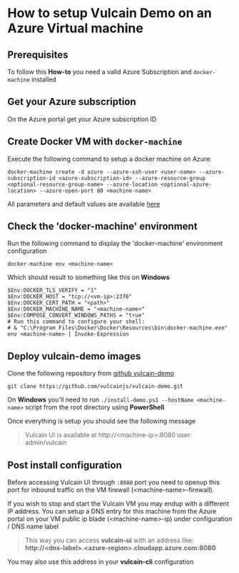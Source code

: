 # How to setup Vulcain Demo on an Azure Virtual machine

## Prerequisites
To follow this **How-to** you need a valid Azure Subscription and `docker-machine` installed 

## Get your Azure subscription
On the Azure portal get your Azure subscription ID

## Create Docker VM with `docker-machine`
Execute the following command to setup a docker machine on Azure:
```
docker-machine create -d azure --azure-ssh-user <user-name> --azure-subscription-id <azure-subscription-id> --azure-resource-group <optional-resource-group-name> --azure-location <optional-azure-location> --azure-open-port 80 <machine-name>
```
All parameters and default values are available [here](https://docs.docker.com/machine/drivers/azure/#options)


## Check the 'docker-machine' environment
Run the following command to display the 'docker-machine' environment configuration

```
docker-machine env <machine-name>
```

Which should result to something like this on **Windows**
```
$Env:DOCKER_TLS_VERIFY = "1"
$Env:DOCKER_HOST = "tcp://<vm-ip>:2376"
$Env:DOCKER_CERT_PATH = "<path>"
$Env:DOCKER_MACHINE_NAME = "<machine-name>"
$Env:COMPOSE_CONVERT_WINDOWS_PATHS = "true"
# Run this command to configure your shell:
# & "C:\Program Files\Docker\Docker\Resources\bin\docker-machine.exe" env <machine-name> | Invoke-Expression
```
## Deploy vulcain-demo images
Clone the following repository from [github vulcain-demo](https://github.com/vulcainjs/vulcain-demo.git)

`git clone https://github.com/vulcainjs/vulcain-demo.git`

On **Windows** you'll need to run `./install-demo.ps1 --hostName <machine-name>` script from the root directory using **PowerShell**

Once everything is setup you should see the following message

> Vulcain UI is available at http://\<machine-ip>\:8080 user: admin/vulcain

## Post install configuration
Before accessing Vulcain UI through `:8080` port you need to openup this port for inbound traffic on the VM firewall (\<machine-name>-firewall).

If you wish to stop and start the Vulcain VM you may endup with a different IP address. You can setup a DNS entry for this machine from the Azure portal on your VM public ip blade (\<machine-name>-ip) under configuration / DNS name label
> This way you can access **vulcain-ui** with an address like:<br/>
> **http://\<dns-label>.\<azure-region>.cloudapp.azure.com:8080**

You may also use this address in your **vulcain-cli** configuration
